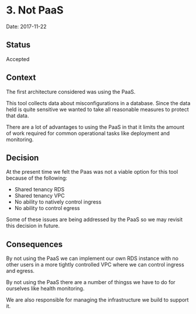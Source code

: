 # 3. Not PaaS

Date: 2017-11-22

## Status

Accepted

## Context

The first architecture considered was using the PaaS. 

This tool collects data about misconfigurations in a 
database. Since the data held is quite sensitive we 
wanted to take all reasonable measures to protect that 
data.

There are a lot of advantages to using the PaaS in that 
it limits the amount of work required for common 
operational tasks like deployment and monitoring.  

## Decision

At the present time we felt the Paas was not a viable 
option for this tool because of the following: 
* Shared tenancy RDS 
* Shared tenancy VPC 
* No ability to natively control ingress
* No ability to control egress

Some of these issues are being addressed by the PaaS so 
we may revisit this decision in future.

## Consequences

By not using the PaaS we can implement our own RDS 
instance with no other users in a more tightly controlled 
VPC where we can control ingress and egress. 

By not using the PaaS there are a number of thingss we 
have to do for ourselves like health monitoring. 

We are also responsible for managing the infrastructure 
we build to support it. 

